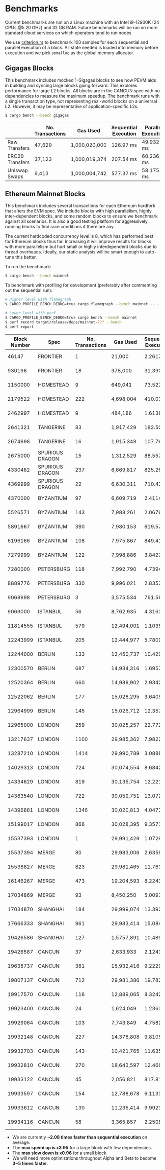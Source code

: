 # Benchmarks

Current benchmarks are run on a Linux machine with an Intel i9-12900K (24 CPUs @5.20 GHz) and 32 GB RAM. Future benchmarks will be run on more standard cloud services on which operators tend to run nodes.

We use [criterion.rs](https://github.com/bheisler/criterion.rs) to benchmark 100 samples for each sequential and parallel execution of a block. All state needed is loaded into memory before execution and we pick `snmalloc` as the global memory allocator.

## Gigagas Blocks

This benchmark includes mocked 1-Gigagas blocks to see how PEVM aids in building and syncing large blocks going forward. This explores performance for large L2 blocks. All blocks are in the CANCUN spec with no dependencies to measure the maximum speedup. The benchmark runs with a single transaction type, not representing real-world blocks on a universal L2. However, it may be representative of application-specific L2s.

```sh
$ cargo bench --bench gigagas
```

|                 | No. Transactions | Gas Used      | Sequential Execution | Parallel Execution | Speedup    |
| --------------- | ---------------- | ------------- | -------------------- | ------------------ | ---------- |
| Raw Transfers   | 47,620           | 1,000,020,000 | 126.97 ms            | 49.932 ms          | 🟢2.54     |
| ERC20 Transfers | 37,123           | 1,000,019,374 | 207.54 ms            | 60.236 ms          | 🟢3.45     |
| Uniswap Swaps   | 6,413            | 1,000,004,742 | 577.37 ms            | 58.175 ms          | 🟢**9.92** |

## Ethereum Mainnet Blocks

This benchmark includes several transactions for each Ethereum hardfork that alters the EVM spec. We include blocks with high parallelism, highly inter-dependent blocks, and some random blocks to ensure we benchmark against all scenarios. It is also a good testing platform for aggressively running blocks to find race conditions if there are any.

The current hardcoded concurrency level is 8, which has performed best for Ethereum blocks thus far. Increasing it will improve results for blocks with more parallelism but hurt small or highly interdependent blocks due to thread overheads. Ideally, our static analysis will be smart enough to auto-tune this better.

To run the benchmark:

```sh
$ cargo bench --bench mainnet
```

To benchmark with profiling for development (preferably after commenting out the sequential run):

```sh
# Higher level with flamegraph
$ CARGO_PROFILE_BENCH_DEBUG=true cargo flamegraph --bench mainnet -- --bench

# Lower level with perf
$ CARGO_PROFILE_BENCH_DEBUG=true cargo bench --bench mainnet
$ perf record target/release/deps/mainnet-??? --bench
$ perf report
```

| Block Number | Spec            | No. Transactions | Gas Used   | Sequential Execution | Parallel Execution | Speedup    |
| ------------ | --------------- | ---------------- | ---------- | -------------------- | ------------------ | ---------- |
| 46147        | FRONTIER        | 1                | 21,000     | 2.2617 µs            | 2.2409 µs          | ⚪1        |
| 930196       | FRONTIER        | 18               | 378,000    | 31.390 µs            | 31.012 µs          | ⚪1        |
| 1150000      | HOMESTEAD       | 9                | 649,041    | 73.527 µs            | 73.923 µs          | ⚪1        |
| 2179522      | HOMESTEAD       | 222              | 4,698,004  | 410.03 µs            | 428.41 µs          | 🔴0.96     |
| 2462997      | HOMESTEAD       | 9                | 484,186    | 1.6138 ms            | 1.6107 ms          | ⚪1        |
| 2641321      | TANGERINE       | 83               | 1,917,429  | 182.50 µs            | 188.41 µs          | 🔴0.97     |
| 2674998      | TANGERINE       | 16               | 1,915,348  | 107.76 µs            | 103.80 µs          | 🟢1.04     |
| 2675000      | SPURIOUS DRAGON | 15               | 1,312,529  | 88.557 µs            | 89.367 µs          | 🔴0.99     |
| 4330482      | SPURIOUS DRAGON | 237              | 6,669,817  | 825.26 µs            | 427.50 µs          | 🟢1.93     |
| 4369999      | SPURIOUS DRAGON | 22               | 6,630,311  | 710.43 µs            | 346.90 µs          | 🟢2.05     |
| 4370000      | BYZANTIUM       | 97               | 6,609,719  | 2.4114 ms            | 2.3333 ms          | 🟢1.03     |
| 5526571      | BYZANTIUM       | 143              | 7,988,261  | 2.0676 ms            | 854.86 µs          | 🟢2.42     |
| 5891667      | BYZANTIUM       | 380              | 7,980,153  | 619.57 µs            | 637.40 µs          | 🔴0.97     |
| 6196166      | BYZANTIUM       | 108              | 7,975,867  | 849.41 µs            | 686.10 µs          | 🟢1.24     |
| 7279999      | BYZANTIUM       | 122              | 7,998,886  | 3.8427 ms            | 1.0772 ms          | 🟢3.57     |
| 7280000      | PETERSBURG      | 118              | 7,992,790  | 4.7394 ms            | 2.2969 ms          | 🟢2.06     |
| 8889776      | PETERSBURG      | 330              | 9,996,021  | 2.8353 ms            | 939.57 µs          | 🟢3.02     |
| 9068998      | PETERSBURG      | 3                | 3,575,534  | 761.56 µs            | 762.24 µs          | ⚪1        |
| 9069000      | ISTANBUL        | 56               | 8,762,935  | 4.3163 ms            | 2.8202 ms          | 🟢1.53     |
| 11814555     | ISTANBUL        | 579              | 12,494,001 | 1.1035 ms            | 1.1274 ms          | 🔴0.98     |
| 12243999     | ISTANBUL        | 205              | 12,444,977 | 5.7809 ms            | 2.0288 ms          | 🟢2.85     |
| 12244000     | BERLIN          | 133              | 12,450,737 | 10.420 ms            | 7.5438 ms          | 🟢1.38     |
| 12300570     | BERLIN          | 687              | 14,934,316 | 1.6957 ms            | 1.7374 ms          | 🔴0.98     |
| 12520364     | BERLIN          | 660              | 14,989,902 | 2.9342 ms            | 2.9712 ms          | 🔴0.99     |
| 12522062     | BERLIN          | 177              | 15,028,295 | 3.6405 ms            | 1.5838 ms          | 🟢2.3      |
| 12964999     | BERLIN          | 145              | 15,026,712 | 12.357 ms            | 7.9066 ms          | 🟢1.56     |
| 12965000     | LONDON          | 259              | 30,025,257 | 22.772 ms            | 6.9968 ms          | 🟢3.25     |
| 13217637     | LONDON          | 1100             | 29,985,362 | 7.9822 ms            | 4.3146 ms          | 🟢1.85     |
| 13287210     | LONDON          | 1414             | 29,990,789 | 3.0888 ms            | 3.0979 ms          | 🔴1        |
| 14029313     | LONDON          | 724              | 30,074,554 | 8.6842 ms            | 2.1973 ms          | 🟢**3.95** |
| 14334629     | LONDON          | 819              | 30,135,754 | 12.221 ms            | 4.6335 ms          | 🟢2.64     |
| 14383540     | LONDON          | 722              | 30,059,751 | 13.072 ms            | 4.0955 ms          | 🟢3.19     |
| 14396881     | LONDON          | 1346             | 30,020,813 | 4.0473 ms            | 4.1420 ms          | 🔴0.98     |
| 15199017     | LONDON          | 866              | 30,028,395 | 9.3571 ms            | 3.2059 ms          | 🟢2.92     |
| 15537393     | LONDON          | 1                | 29,991,429 | 1.0729 ms            | 1.0685 ms          | ⚪1        |
| 15537394     | MERGE           | 80               | 29,983,006 | 2.6359 ms            | 1.5789 ms          | 🟢1.67     |
| 15538827     | MERGE           | 823              | 29,981,465 | 11.763 ms            | 4.5705 ms          | 🟢2.57     |
| 16146267     | MERGE           | 473              | 19,204,593 | 8.2243 ms            | 2.5050 ms          | 🟢3.28     |
| 17034869     | MERGE           | 93               | 8,450,250  | 5.0091 ms            | 1.9908 ms          | 🟢2.52     |
| 17034870     | SHANGHAI        | 184              | 29,999,074 | 13.392 ms            | 6.3677 ms          | 🟢2.1      |
| 17666333     | SHANGHAI        | 961              | 29,983,414 | 15.084 ms            | 6.8892 ms          | 🟢2.19     |
| 19426586     | SHANGHAI        | 127              | 1,5757,891 | 10.489 ms            | 5.6572 ms          | 🟢1.85     |
| 19426587     | CANCUN          | 37               | 2,633,933  | 2.1243 ms            | 1.1700 ms          | 🟢1.82     |
| 19638737     | CANCUN          | 381              | 15,932,416 | 9.2229 ms            | 5.1145 ms          | 🟢1.8      |
| 19807137     | CANCUN          | 712              | 29,981,386 | 19.782 ms            | 7.6415 ms          | 🟢2.59     |
| 19917570     | CANCUN          | 116              | 12,889,065 | 8.3242 ms            | 3.5249 ms          | 🟢2.36     |
| 19923400     | CANCUN          | 24               | 1,624,049  | 1.2363 ms            | 941.06 µs          | 🟢1.31     |
| 19929064     | CANCUN          | 103              | 7,743,849  | 4.7582 ms            | 2.3383 ms          | 🟢2.03     |
| 19932148     | CANCUN          | 227              | 14,378,808 | 9.8105 ms            | 5.0517 ms          | 🟢1.94     |
| 19932703     | CANCUN          | 143              | 10,421,765 | 11.635 ms            | 6.5583 ms          | 🟢1.77     |
| 19932810     | CANCUN          | 270              | 18,643,597 | 12.466 ms            | 5.9603 ms          | 🟢2.09     |
| 19933122     | CANCUN          | 45               | 2,056,821  | 817.81 µs            | 496.40 µs          | 🟢1.65     |
| 19933597     | CANCUN          | 154              | 12,788,678 | 6.1133 ms            | 3.3365 ms          | 🟢1.83     |
| 19933612     | CANCUN          | 130              | 11,236,414 | 9.9923 ms            | 2.8904 ms          | 🟢3.46     |
| 19934116     | CANCUN          | 58               | 3,365,857  | 2.2508 ms            | 1.3056 ms          | 🟢1.72     |

- We are currently **~2.08 times faster than sequential execution** on average.
- The **max speed up is x3.95** for a large block with few dependencies.
- The **max slow down is x0.96** for a small block.
- We will need more optimizations throughout Alpha and Beta to become **3~5 times faster**.
